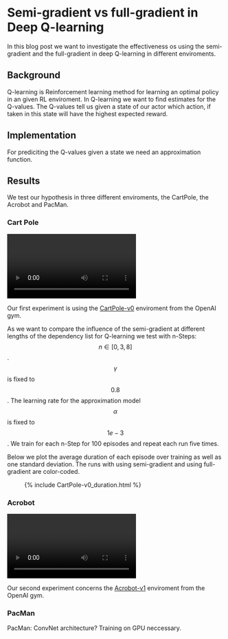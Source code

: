 # Semi-gradient vs full-gradient in Deep Q-learning

In this blog post we want to investigate the effectiveness os using the semi-gradient and the full-gradient in deep Q-learning in different enviroments.

## Background
Q-learning is Reinforcement learning method for learning an optimal policy in an given RL enviroment.
In Q-learning we want to find estimates for the Q-values.
The Q-values tell us given a state of our actor which action, if taken in this state will have the highest expected reward.

## Implementation
For prediciting the Q-values given a state we need an approximation function.

## Results
We test our hypothesis in three different enviroments, the CartPole, the Acrobot and PacMan.

### Cart Pole
<video autoplay loop controls>
    <source src="cartpole.mp4" type="video/mp4">
</video>

Our first experiment is using the [CartPole-v0](https://gym.openai.com/envs/CartPole-v0/) enviroment from the OpenAI gym.

As we want to compare the influence of the semi-gradient at different lengths of the dependency list for Q-learning we test with n-Steps: $$n\in [0, 3, 8]$$.
$$\gamma$$ is fixed to $$0.8$$.
The learning rate for the approximation model $$\alpha$$ is fixed to $$1e-3$$.
We train for each n-Step for 100 episodes and repeat each run five times.

Below we plot the average duration of each episode over training as well as one standard deviation.
The runs with using semi-gradient and using full-gradient are color-coded.

<figure>
{% include CartPole-v0_duration.html %}
</figure>

### Acrobot
<video autoplay loop controls>
    <source src="acrobot.mp4" type="video/mp4">
</video>

Our second experiment concerns the [Acrobot-v1](https://gym.openai.com/envs/Acrobot-v1/) enviroment from the OpenAI gym.

### PacMan
PacMan:
ConvNet architecture?
Training on GPU neccessary.
